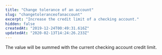 ```yaml
---
title: "Change tolerance of an account"
slug: "changetoleranceofanaccount"
excerpt: "Increase the credit limit of a checking account."
hidden: false
createdAt: "2019-12-24T00:49:31.616Z"
updatedAt: "2020-02-13T14:24:26.233Z"
---
```

The value will be summed with the current checking account credit limit.